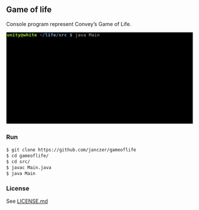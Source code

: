 ## Game of life

Console program represent Convey’s Game of Life.

![Show game of life in console, gif](console.gif)

### Run

```text
$ git clone https://github.com/janczer/gameoflife
$ cd gameoflife/
$ cd src/
$ javac Main.java
$ java Main
```

### License

See [LICENSE.md](LICENSE.md)
